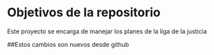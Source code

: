 # Objetivos de la repositorio

Este proyecto se encarga de manejar los planes de la liga de la justicia

##Estos cambios son nuevos desde github

